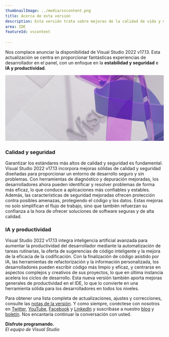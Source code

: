 ```yaml
---
thumbnailImage: ../media/vscontent.png
title: Acerca de esta versión
description: Esta versión trata sobre mejoras de la calidad de vida y mejoras de rendimiento para todos los desarrolladores y cargas de trabajo.
area: IDE
featureId: vscontent

---
```



Nos complace anunciar la disponibilidad de Visual Studio 2022 v17.13. Esta actualización se centra en proporcionar fantásticas experiencias de desarrollador en el panel, con un enfoque en la **estabilidad y seguridad** e **IA y productividad**. 

![Imagen prominente](../media/hero.png)

### Calidad y seguridad
Garantizar los estándares más altos de calidad y seguridad es fundamental. Visual Studio 2022 v17.13 incorpora mejoras sólidas de calidad y seguridad diseñadas para proporcionar un entorno de desarrollo seguro y sin problemas. Con herramientas de diagnóstico y depuración mejoradas, los desarrolladores ahora pueden identificar y resolver problemas de forma más eficaz, lo que conduce a aplicaciones más confiables y estables. Además, las características de seguridad mejoradas ofrecen protección contra posibles amenazas, protegiendo el código y los datos. Estas mejoras no solo simplifican el flujo de trabajo, sino que también refuerzan su confianza a la hora de ofrecer soluciones de software seguras y de alta calidad.

### IA y productividad
Visual Studio 2022 v17.13 integra inteligencia artificial avanzada para aumentar la productividad del desarrollador mediante la automatización de tareas rutinarias, la oferta de sugerencias de código inteligente y la mejora de la eficacia de la codificación. Con la finalización de código asistido por IA, las herramientas de refactorización y la información personalizada, los desarrolladores pueden escribir código más limpio y eficaz, y centrarse en aspectos complejos y creativos de sus proyectos, lo que en última instancia acelera los ciclos de desarrollo. Esta nueva versión también aporta mejoras generales de productividad en el IDE, lo que lo convierte en una herramienta sólida para los desarrolladores en todos los niveles.


Para obtener una lista completa de actualizaciones, ajustes y correcciones, consulte las [notas de la versión](vscmd://Help.ReleaseNotes). Y como siempre, conéctese con nosotros en [Twitter](https://twitter.com/VisualStudio), [YouTube](https://www.youtube.com/user/VisualStudio/featured), [Facebook](https://www.facebook.com/visualstudio) y [LinkedIn](https://www.linkedin.com/showcase/microsoft-visual-studio) y suscríbase a nuestro [blog](https://devblogs.microsoft.com/visualstudio/) y [boletín](https://visualstudio.microsoft.com/dev-essentials). Nos encantaría continuar la conversación con usted.

**Disfrute programando.**  
*El equipo de Visual Studio*
